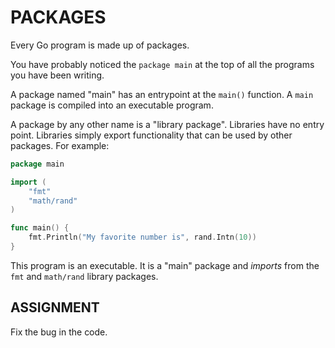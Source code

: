 # PACKAGES
Every Go program is made up of packages.

You have probably noticed the `package main` at the top of all the programs you have been writing.

A package named "main" has an entrypoint at the `main()` function. A `main` package is compiled into an executable program.

A package by any other name is a "library package". Libraries have no entry point. Libraries simply export functionality that can be used by other packages. For example:

```go
package main

import (
	"fmt"
	"math/rand"
)

func main() {
	fmt.Println("My favorite number is", rand.Intn(10))
}
```

This program is an executable. It is a "main" package and *imports* from the `fmt` and `math/rand` library packages.

## ASSIGNMENT
Fix the bug in the code.